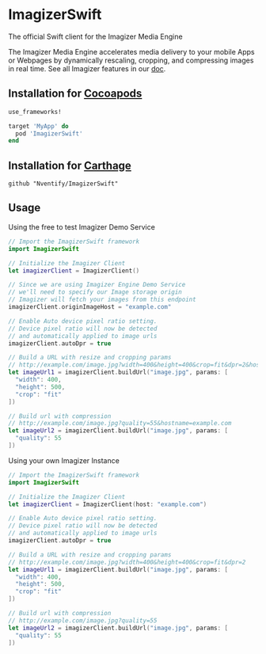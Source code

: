 # ImagizerSwift
The official Swift client for the Imagizer Media Engine

The Imagizer Media Engine accelerates media delivery to your mobile Apps or Webpages by dynamically rescaling, cropping, and compressing images in real time. See all Imagizer features in our [doc](http://demo.imagizercdn.com/doc/).


## Installation for [Cocoapods](https://github.com/CocoaPods/CocoaPods)
```ruby
use_frameworks!

target 'MyApp' do
  pod 'ImagizerSwift'
end
```

## Installation for [Carthage](https://github.com/Carthage/Carthage)
```
github "Nventify/ImagizerSwift"
```

## Usage
Using the free to test Imagizer Demo Service

```swift
// Import the ImagizerSwift framework
import ImagizerSwift

// Initialize the Imagizer Client
let imagizerClient = ImagizerClient()

// Since we are using Imagizer Engine Demo Service
// we'll need to specify our Image storage origin
// Imagizer will fetch your images from this endpoint
imagizerClient.originImageHost = "example.com"

// Enable Auto device pixel ratio setting.
// Device pixel ratio will now be detected
// and automatically applied to image urls
imagizerClient.autoDpr = true

// Build a URL with resize and cropping params
// http://example.com/image.jpg?width=400&height=400&crop=fit&dpr=2&hostname=example.com
let imageUrl1 = imagizerClient.buildUrl("image.jpg", params: [
  "width": 400, 
  "height": 500,
  "crop": "fit"
])

// Build url with compression 
// http://example.com/image.jpg?quality=55&hostname=example.com
let imageUrl2 = imagizerClient.buildUrl("image.jpg", params: [
  "quality": 55
])
```

Using your own Imagizer Instance
``` swift
// Import the ImagizerSwift framework
import ImagizerSwift

// Initialize the Imagizer Client
let imagizerClient = ImagizerClient(host: "example.com")

// Enable Auto device pixel ratio setting.
// Device pixel ratio will now be detected
// and automatically applied to image urls
imagizerClient.autoDpr = true

// Build a URL with resize and cropping params
// http://example.com/image.jpg?width=400&height=400&crop=fit&dpr=2
let imageUrl1 = imagizerClient.buildUrl("image.jpg", params: [
  "width": 400, 
  "height": 500,
  "crop": "fit"
])

// Build url with compression 
// http://example.com/image.jpg?quality=55
let imageUrl2 = imagizerClient.buildUrl("image.jpg", params: [
  "quality": 55
])
```

